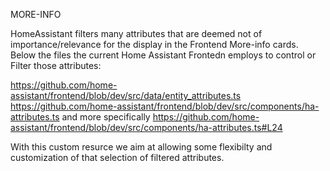 MORE-INFO

HomeAssistant filters many attributes that are deemed not of importance/relevance for the display in the Frontend More-info cards. 
Below the files the current Home Assistant Frontedn employs to control or Filter those attributes:

https://github.com/home-assistant/frontend/blob/dev/src/data/entity_attributes.ts
https://github.com/home-assistant/frontend/blob/dev/src/components/ha-attributes.ts
and more specifically https://github.com/home-assistant/frontend/blob/dev/src/components/ha-attributes.ts#L24

With this custom resurce we aim at allowing some flexibilty and customization of that selection of filtered attributes.
